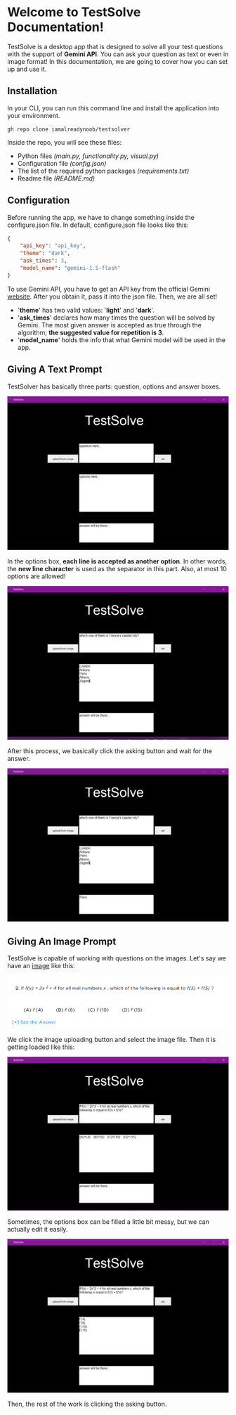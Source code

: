 # Welcome to TestSolve Documentation!

TestSolve is a desktop app that is designed to solve all your test questions with the support of **Gemini API**. You can ask your question as text or even in image format! In this documentation, we are going to cover how you can set up and use it.

## Installation

In your CLI, you can run this command line and install the application into your environment.

```shell
gh repo clone iamalreadynoob/testsolver
```

Inside the repo, you will see these files:

* Python files _(main.py, functionality.py, visual.py)_
* Configuration file _(config.json)_
* The list of the required python packages _(requirements.txt)_
* Readme file _(README.md)_

## Configuration

Before running the app, we have to change something inside the configure.json file. In default, configure.json file looks like this:

```json
{
    "api_key": "api_key",
    "theme": "dark",
    "ask_times": 3,
    "model_name": "gemini-1.5-flash"
}
```

To use Gemini API, you have to get an API key from the official Gemini [website](https://ai.google.dev/). After you obtain it, pass it into the json file. Then, we are all set!

* '**theme**' has two valid values: '**light**' and '**dark**'.
* '**ask_times**' declares how many times the question will be solved by Gemini. The most given answer is accepted as true through the algorithm; **the suggested value for repetition is 3**.
* '**model_name**' holds the info that what Gemini model will be used in the app.

## Giving A Text Prompt

TestSolver has basically three parts: question, options and answer boxes.

![image](readme-images/img0.png)

In the options box, **each line is accepted as another option**. In other words, the **new line character** is used as the separator in this part. Also, at most 10 options are allowed!

![image](readme-images/img1.png)

After this process, we basically click the asking button and wait for the answer.

![image](readme-images/img2.png)

## Giving An Image Prompt

TestSolve is capable of working with questions on the images. Let's say we have an [image](https://www.princetonreview.com/college-advice/sat-practice-questions) like this:

![image](readme-images/img3.png)

We click the image uploading button and select the image file. Then it is getting loaded like this:

![image](readme-images/img4.png)

Sometimes, the options box can be filled a little bit messy, but we can actually edit it easily.

![image](readme-images/img5.png)

Then, the rest of the work is clicking the asking button. 